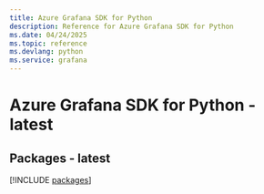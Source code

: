 ```yaml
---
title: Azure Grafana SDK for Python
description: Reference for Azure Grafana SDK for Python
ms.date: 04/24/2025
ms.topic: reference
ms.devlang: python
ms.service: grafana
---
```

# Azure Grafana SDK for Python - latest
## Packages - latest
[!INCLUDE [packages](grafana-index.md)]